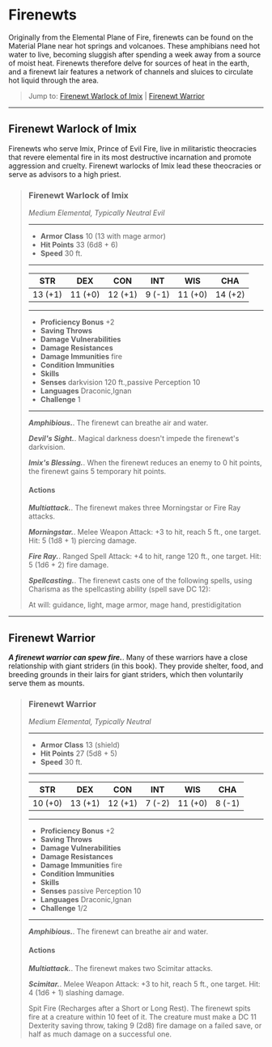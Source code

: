 # Firenewts
Originally from the Elemental Plane of Fire, firenewts can be found on the Material Plane near hot springs and volcanoes. These amphibians need hot water to live, becoming sluggish after spending a week away from a source of moist heat. Firenewts therefore delve for sources of heat in the earth, and a firenewt lair features a network of channels and sluices to circulate hot liquid through the area.

> Jump to: [Firenewt Warlock of Imix](#firenewt-warlock-of-imix) | [Firenewt Warrior](#firenewt-warrior)
---

## Firenewt Warlock of Imix
Firenewts who serve Imix, Prince of Evil Fire, live in militaristic theocracies that revere elemental fire in its most destructive incarnation and promote aggression and cruelty. Firenewt warlocks of Imix lead these theocracies or serve as advisors to a high priest.

>### Firenewt Warlock of Imix
>*Medium Elemental, Typically Neutral Evil*
>___
>- **Armor Class** 10 (13 with mage armor)
>- **Hit Points** 33 (6d8 + 6)
>- **Speed** 30 ft.
>___
>|**STR**|**DEX**|**CON**|**INT**|**WIS**|**CHA**|
>|:---:|:---:|:---:|:---:|:---:|:---:|
>|13 (+1)|11 (+0)|12 (+1)|9 (-1)|11 (+0)|14 (+2)|
>
>___
>- **Proficiency Bonus** +2
>- **Saving Throws** 
>- **Damage Vulnerabilities** 
>- **Damage Resistances** 
>- **Damage Immunities** fire
>- **Condition Immunities** 
>- **Skills** 
>- **Senses** darkvision 120 ft.,passive Perception 10
>- **Languages** Draconic,Ignan
>- **Challenge** 1
>___
>***Amphibious.***. The firenewt can breathe air and water.
>
>***Devil's Sight.***. Magical darkness doesn't impede the firenewt's darkvision.
>
>***Imix's Blessing.***. When the firenewt reduces an enemy to 0 hit points, the firenewt gains 5 temporary hit points.
>
>#### Actions
>***Multiattack.***. The firenewt makes three Morningstar or Fire Ray attacks.
>
>***Morningstar.***. Melee Weapon Attack: +3 to hit, reach 5 ft., one target. Hit: 5 (1d8 + 1) piercing damage.
>
>***Fire Ray.***. Ranged Spell Attack: +4 to hit, range 120 ft., one target. Hit: 5 (1d6 + 2) fire damage.
>
>***Spellcasting.***. The firenewt casts one of the following spells, using Charisma as the spellcasting ability (spell save DC 12):
>
>At will: guidance, light, mage armor, mage hand, prestidigitation
>

---

## Firenewt Warrior
***A firenewt warrior can spew fire.***. Many of these warriors have a close relationship with giant striders (in this book). They provide shelter, food, and breeding grounds in their lairs for giant striders, which then voluntarily serve them as mounts.

>### Firenewt Warrior
>*Medium Elemental, Typically Neutral*
>___
>- **Armor Class** 13 (shield)
>- **Hit Points** 27 (5d8 + 5)
>- **Speed** 30 ft.
>___
>|**STR**|**DEX**|**CON**|**INT**|**WIS**|**CHA**|
>|:---:|:---:|:---:|:---:|:---:|:---:|
>|10 (+0)|13 (+1)|12 (+1)|7 (-2)|11 (+0)|8 (-1)|
>
>___
>- **Proficiency Bonus** +2
>- **Saving Throws** 
>- **Damage Vulnerabilities** 
>- **Damage Resistances** 
>- **Damage Immunities** fire
>- **Condition Immunities** 
>- **Skills** 
>- **Senses** passive Perception 10
>- **Languages** Draconic,Ignan
>- **Challenge** 1/2
>___
>***Amphibious.***. The firenewt can breathe air and water.
>
>#### Actions
>***Multiattack.***. The firenewt makes two Scimitar attacks.
>
>***Scimitar.***. Melee Weapon Attack: +3 to hit, reach 5 ft., one target. Hit: 4 (1d6 + 1) slashing damage.
>
>Spit Fire (Recharges after a Short or Long Rest). The firenewt spits fire at a creature within 10 feet of it. The creature must make a DC 11 Dexterity saving throw, taking 9 (2d8) fire damage on a failed save, or half as much damage on a successful one.
>


